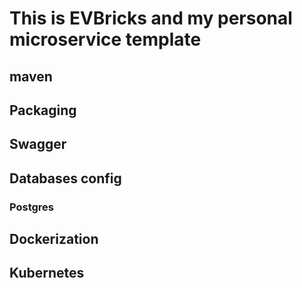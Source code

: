 # This is EVBricks and my personal microservice template

## maven

## Packaging

## Swagger
## Databases config
### Postgres


## Dockerization
## Kubernetes


